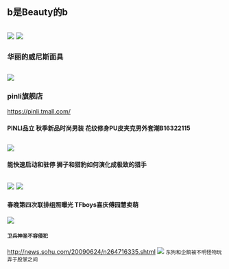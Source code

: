 ## b是Beauty的b
![](https://gd2.alicdn.com/imgextra/i3/648261842/O1CN01aAMWoH1PTg1t44GWl_!!648261842.jpg)
![](http://himg2.huanqiu.com/attachment2010/2018/0218/20180218045544569.jpg)
---
### 华丽的威尼斯面具
![](http://cimg.163.com/abroad/0402/16/mask08.jpg)
---
### pinli旗舰店
https://pinli.tmall.com/
#### PINLI品立 秋季新品时尚男装 花纹修身PU皮夹克男外套潮B16322115
![](https://img.alicdn.com/imgextra/i2/1112208168/TB2GDhWf8U4h1JjSZFLXXaFMpXa_!!1112208168.jpg)
---
#### 能快速启动和驻停 狮子和猎豹如何演化成极致的猎手
![](http://n.sinaimg.cn/tech/transform/w470h515/20180215/WO0y-fyrpeie7195133.jpg)
![](http://n.sinaimg.cn/tech/transform/w630h419/20180215/NCe9-fyrpeie7195792.jpg)
---
#### 春晚第四次联排组照曝光 TFboys喜庆傅园慧卖萌
![](http://news.youth.cn/yl/201701/W020170122511693205178.jpg)
#### `卫兵神圣不容侵犯`
http://news.sohu.com/20090624/n264716335.shtml
![](http://news.youth.cn/yl/201701/W020170122511693746223.jpg)
`东狗和企鹅被不明怪物玩弄于股掌之间`
